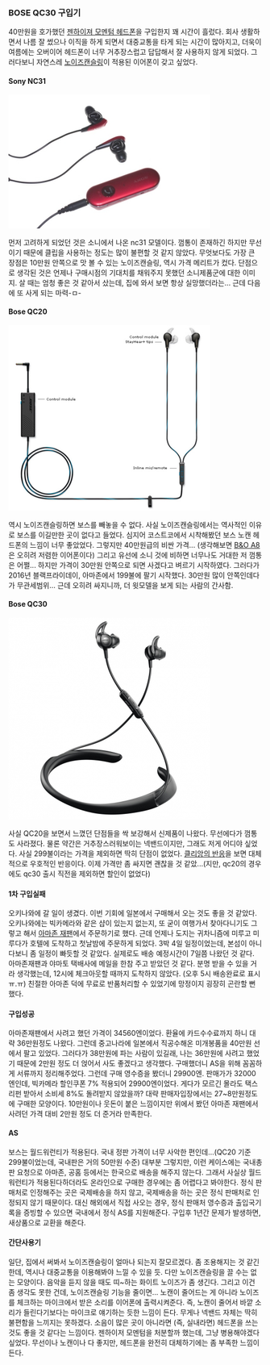 ### BOSE QC30 구입기

40만원을 호가했던 [젠하이져 모멘텀 헤드폰](http://goldenears.net/board/UR_Headphones/3920834)을 구입한지 꽤 시간이 흘렀다. 
회사 생활하면서 나름 잘 썼으나 이직을 하게 되면서 대중교통을 타게 되는 시간이 많아지고,
더욱이 여름에는 오버이어 헤드폰이 너무 거추장스럽고 답답해서 잘 사용하지 않게 되었다.
그러다보니 자연스레 [노이즈캔슬링](http://thegear.co.kr/10653)이 적용된 이어폰이 갖고 싶었다.

#### Sony NC31

![sony_nc31_image](./../images/2017-02-03/sony_nc31.jpg)

먼저 고려하게 되었던 것은 소니에서 나온 nc31 모델이다. 
껌통이 존재하긴 하지만 무선이기 때문에 클립을 사용하는 정도는 많이 불편할 것 같지 않았다.
무엇보다도 가장 큰 장점은 10만원 안쪽으로 맛 볼 수 있는 노이즈캔슬링, 역시 가격 메리트가 컸다.
단점으로 생각된 것은 언제나 구매시점의 기대치를 채워주지 못했던 소니제품군에 대한 이미지.
살 때는 엄청 좋은 것 같아서 샀는데, 집에 와서 보면 항상 실망했더라는... 근데 다음에 또 사게 되는 마력-ㅁ-

#### Bose QC20

![bose_qc20_image](../images/2017-02-03/qc20.png)

역시 노이즈캔슬링하면 보스를 빼놓을 수 없다. 
사실 노이즈캔슬링에서는 역사적인 이유로 보스를 이길만한 곳이 없다고 들었다.
심지어 코스트코에서 시착해봤던 보스 노캔 헤드폰의 느낌이 너무 좋았었다.
그렇지만 40만원급의 비싼 가격... (생각해보면 [B&O A8](http://shopping.naver.com/detail/detail.nhn?nv_mid=5624997177&cat_id=50001976&frm=&query=b%26o+a8)은 오히려 저렴한 이어폰이다)
그리고 유선에 소니 것에 비하면 너무나도 거대한 저 껌통은 어쩔...
하지만 가격이 30만원 안쪽으로 되면 사겠다고 벼르기 시작하였다.
그러다가 2016년 블랙프라이데이, 아마존에서 199불에 팔기 시작했다.
30만원 많이 안쪽인데다가 무관세범위... 근데 오히려 싸지니까, 더 윗모델을 보게 되는 사람의 간사함.

#### Bose QC30

![bose_qc30_image](../images/2017-02-03/qc30.jpg)

사실 QC20을 보면서 느꼈던 단점들을 싹 보강해서 신제품이 나왔다. 무선에다가 껌통도 사라졌다.
물론 약간은 거추장스러워보이는 넥밴드이지만, 그래도 저게 어디야 싶었다.
사실 299불이라는 가격을 제외하면 딱히 단점이 없었다.
[클리앙의 반응](http://www.clien.net/cs2/bbs/board.php?bo_table=news&wr_id=2177090)을 보면
대체적으로 우호적인 반응이다.
이제 가격만 좀 싸지면 괜찮을 것 같았...(지만, qc20의 경우에도 qc30 출시 직전을 제외하면 할인이 없었다)

#### 1차 구입실패

오키나와에 갈 일이 생겼다. 이번 기회에 일본에서 구매해서 오는 것도 좋을 것 같았다.
오키나와에는 빅카메라와 같은 샵이 있는지 없는지, 또 굳이 여행가서 찾아다니기도 그렇고 해서
[아마존 재팬](https://www.amazon.co.jp/Bose-QuietControl-wireless-headphones-コントローラブル-ノイズキャンセレーション機能/dp/B01G16PY2A/ref=sr_1_1?ie=UTF8&qid=1486050396&sr=8-1&keywords=qc30)에서 주문하기로 했다.
근데 언제나 도지는 귀차니즘에 미루고 미루다가 호텔에 도착하고 첫날밤에 주문하게 되었다.
3박 4일 일정이었는데, 본섬이 아니다보니 좀 일정이 빠듯할 것 같았다.
실제로도 배송 예정시간이 7일쯤 나왔던 것 같다.
아마존재팬과 야마토 택배사에 메일을 한참 주고 받았던 것 같다.
분명 받을 수 있을 거라 생각했는데, 12시에 체크아웃할 때까지 도착하지 않았다. (오후 5시 배송완료로 표시ㅠ.ㅠ)
친절한 아마존 덕에 무료로 반품처리할 수 있었기에 망정이지 굉장히 곤란할 뻔 했다.

#### 구입성공

아마존재팬에서 사려고 했던 가격이 34560엔이었다. 환율에 카드수수료까지 하니 대략 36만원정도 나왔다.
그런데 중고나라에 일본에서 직공수해온 미개봉품을 40만원 선에서 팔고 있었다.
그러다가 38만원에 파는 사람이 있길래, 나는 36만원에 사려고 했었기 때문에 2만원 정도 더 얹어서 사도 좋겠다고 생각했다.
구매했더니 AS을 위해 꼼꼼하게 서류까지 정리해주었다.
그런데 구매 영수증을 봤더니 29900엔.
판매가가 32000엔인데, 빅카메라 할인쿠폰 7% 적용되어 29900엔이었다.
게다가 모르긴 몰라도 택스 리펀 받아서 소비세 8%도 돌려받지 않았을까?
대략 판매자입장에서는 27~8만원정도에 구매한 모양이다.
10만원이나 웃돈이 붙은 느낌이지만 위에서 봤던 아마존 재팬에서 사려던 가격 대비 2만원 정도 더 준거라 만족한다.

#### AS

보스는 월드워런티가 적용된다. 국내 정판 가격이 너무 사악한 편인데...(QC20 기준 299불이었는데, 국내판은 거의 50만원 수준)
대부분 그렇지만, 이런 케이스에는 국내총판 요청으로 아마존, 공홈 등에서는 한국으로 배송을 해주지 않는다.
그래서 사실상 월드워런티가 적용된다하더라도 온라인으로 구매한 경우에는 좀 어렵다고 봐야한다.
정식 판매처로 인정해주는 곳은 국제배송을 하지 않고, 국제배송을 하는 곳은 정식 판매처로 인정되지 않기 때문이다.
대신 해외에서 직접 사오는 경우, 정식 판매처 영수증과 출입국기록을 증빙할 수 있으면 국내에서 정식 AS를 지원해준다.
구입후 1년간 문제가 발생하면, 새상품으로 교환을 해준다.

#### 간단사용기

일단, 집에서 써봐서 노이즈캔슬링이 얼마나 되는지 잘모르겠다. 좀 조용해지는 것 같긴한데, 역시나 대중교통을 이용해봐야 느낄 수 있을 듯.
다만 노이즈캔슬링을 끌 수는 없는 모양이다. 음악을 듣지 않을 때도 띠~하는 화이트 노이즈가 좀 생긴다.
그리고 이건 좀 생각도 못한 건데, 노이즈캔슬링 기능을 줄이면... 노캔이 줄어드는 게 아니라 노이즈를 체크하는 마이크에서 받은 소리를 이어폰에 출력시켜준다.
즉, 노캔이 줄어서 바깥 소리가 들린다기보다는 마이크로 얘기하는 듯한 느낌이 든다. 무게나 넥밴드 자체는 딱히 불편함을 느끼지는 못하겠다.
소음이 많은 곳이 아니라면 (즉, 실내라면) 헤드폰을 쓰는 것도 좋을 것 같다는 느낌이다. 젠하이저 모멘텀을 처분할까 했는데, 그냥 병용해야겠다 싶었다.
무선이나 노캔이나 다 좋지만, 헤드폰을 완전히 대체하기에는 좀 부족한 느낌이 든다.
